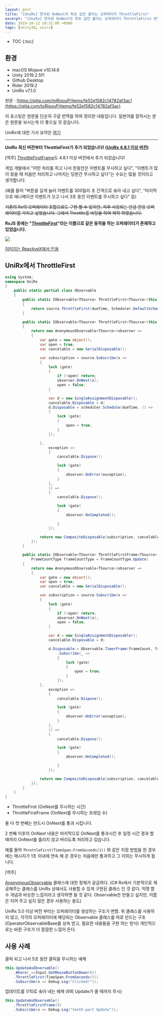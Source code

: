 ```yaml
---
layout: post
title: "[UniRx] 연속된 OnNext의 최초 값만 흘리는 오퍼레이터 ThrottleFirst"
excerpt: "[UniRx] 연속된 OnNext의 최초 값만 흘리는 오퍼레이터 ThrottleFirst 번역"
date: 2019-10-12 18:31:00 +0900
tags: [unity3d, unirx]
---
```

* TOC
{:toc}

## 환경

- macOS Mojave v10.14.6
- Unity 2019.2.5f1
- Github Desktop
- Rider 2019.2
- UniRx v7.1.0

원문 : [https://qiita.com/toRisouP/items/fe52e1582c14782af3ac](https://qiita.com/toRisouP/items/fe52e1582c14782af3ac)

이 포스팅은 원문을 단순히 구글 번역을 하여 정리한 내용입니다. 일본어를 잘하시는 분은 원문을 보시는게 더 좋으실 것 같습니다. 

UniRx에 대한 기사 요약은 [여기](https://qiita.com/toRisouP/items/48b9fa25df64d3c6a392)

---

**UniRx 최신 버전부터 ThrottleFirst가 추가 되었습니다! ([UniRx 4.8.1 이상 버전](https://github.com/neuecc/UniRx/blob/4.8.1/Assets/UniRx/Scripts/Observable.Time.cs#L386-L389))**

[역주] [ThrottleFirstFrame](https://github.com/neuecc/UniRx/blob/4.8.2/Assets/UniRx/Scripts/UnityEngineBridge/Observable.Unity.cs#L556-L608)도 4.8.1 이상 버전에서 추가 되었습니다!

게임 개발에서 "어떤 처리를 하고 나서 한동안은 이벤트를 무시하고 싶다", "이벤트가 많이 왔을 때 처음만 처리하고 나머지는 당분간 무시하고 싶다"는 수요는 많을 것이라고 생각합니다.

(예를 들어 "버튼을 길게 눌러 이벤트를 300밀리 초 간격으로 솎아 내고 싶다", "마지막으로 애니메이션 이벤트가 오고 나서 3초 동안 이벤트를 무시하고 싶다" 등)

~~기존의 Rx의 오퍼레이터 조합으로도 구현 할 수 있지만, 자주 사용되는 만큼 전용 오퍼레이터를 가지고 싶었습니다. 그래서 Throttle를 바탕을 하여 제작 하였습니다.~~

**RxJS 등에는 "[ThrottleFirst](http://reactivex.io/documentation/operators/sample.html)"라는 이름으로 같은 동작을 하는 오퍼레이터가 존재하고 있었습니다.**

![](/images/unity3d/2019-10-12-1.png)

[이미지는 ReactiveX에서 인용](http://reactivex.io/)

## UniRx에서 ThrottleFirst

```cs
using System;
namespace UniRx
{
    public static partial class Observable
    {
        public static IObservable<TSource> ThrottleFirst<TSource>(this IObservable<TSource> source, TimeSpan dueTime)
        {
            return source.ThrottleFirst(dueTime, Scheduler.DefaultSchedulers.TimeBasedOperations);
        }

        public static IObservable<TSource> ThrottleFirst<TSource>(this IObservable<TSource> source, TimeSpan dueTime, IScheduler scheduler)
        {
            return new AnonymousObservable<TSource>(observer =>
            {
                var gate = new object();
                var open = true;
                var cancelable = new SerialDisposable();

                var subscription = source.Subscribe(x =>
                {
                    lock (gate)
                    {
                        if (!open) return;
                        observer.OnNext(x);
                        open = false;
                    }

                    var d = new SingleAssignmentDisposable();
                    cancelable.Disposable = d;
                    d.Disposable = scheduler.Schedule(dueTime, () =>
                    {
                        lock (gate)
                        {
                            open = true;
                        }
                    });

                },
                    exception =>
                    {
                        cancelable.Dispose();

                        lock (gate)
                        {
                            observer.OnError(exception);
                        }
                    },
                    () =>
                    {
                        cancelable.Dispose();

                        lock (gate)
                        {
                            observer.OnCompleted();

                        }
                    });

                return new CompositeDisposable(subscription, cancelable);
            });
        }

        public static IObservable<TSource> ThrottleFirstFrame<TSource>(this IObservable<TSource> source, int frameCount,
            FrameCountType frameCountType = FrameCountType.Update)
        {
            return new AnonymousObservable<TSource>(observer =>
            {
                var gate = new object();
                var open = true;
                var cancelable = new SerialDisposable();

                var subscription = source.Subscribe(x =>
                {
                    lock (gate)
                    {
                        if (!open) return;
                        observer.OnNext(x);
                        open = false;
                    }

                    var d = new SingleAssignmentDisposable();
                    cancelable.Disposable = d;

                    d.Disposable = Observable.TimerFrame(frameCount, frameCountType)
                        .Subscribe(_ =>
                        {
                            lock (gate)
                            {
                                open = true;
                            }
                        });
                },
                    exception =>
                    {
                        cancelable.Dispose();

                        lock (gate)
                        {
                            observer.OnError(exception);
                        }
                    },
                    () =>
                    {
                        cancelable.Dispose();

                        lock (gate)
                        {
                            observer.OnCompleted();

                        }
                    });

                return new CompositeDisposable(subscription, cancelable);
            });
        }
    }
}
```

- ThrottleFirst (OnNext를 무시하는 시간)
- ThrottleFirstFrame (OnNext를 무시하는 프레임 수)

둘 다 첫 번째는 반드시 OnNext를 통과 시킵니다.

2 번째 이후의 OnNext 내용은 마지막으로 OnNext를 통과시킨 후 일정 시간 경과 할 때까지 OnNext를 흘리지 않고 버리도록 처리하고 있습니다.

예를 들어 `ThrottleFirst(TimeSpan.FromSeconds(1))` 와 같은 지정 방법을 한 경우에는 메시지가 1초 이내에 연속 해 온 경우는 처음에만 통과하고 그 이외는 무시하게 됩니다.

[역주]

[AnonymousObservable](http://neue.cc/2010/07/05_265.html) 클래스에 대한 정체가 궁금하다. (C# Rx에서 기본적으로 제공해주는 클래스를 UniRx 상에서도 사용할 수 있게 구현된 클래스 인 것 같다. 익명 함수 개념과 비슷한 느낌이라고 생각하면 될 것 같다. Observable은 만들고 싶지만, 이름은 지어 주고 싶지 않은 경우 사용하는 용도)

UniRx 5.0 이상 버전 부터는 오퍼레이터를 생성하는 구조가 변함. 위 클래스를 사용하지 않고, 각각의 오퍼레이터에 해당되는 Observable 클래스를 따로 만드는 구조 (OperatorObservableBase를 상속 받고, 필요한 내용들을 구현 하는 방식) 개인적으로는 바뀐 구조가 더 깔끔한 느낌이 든다.

## 사용 사례

클릭 되고 나서 5초 동안 클릭을 무시하는 예제

```cs
this.UpdateAsObservable()
    .Where(_=>Input.GetMouseButtonDown(0))
    .ThrottleFirst(TimeSpan.FromSeconds(5))
    .Subscribe(x => Debug.Log("Clicked!"));
```

업데이트를 1/10로 솎아 내는 예제 (9회 Update가 올 때까지 무시)
```cs
this.UpdateAsObservable()
    .ThrottleFirstFrame(9)
    .Subscribe(x => Debug.Log("tenth part Update"));
```